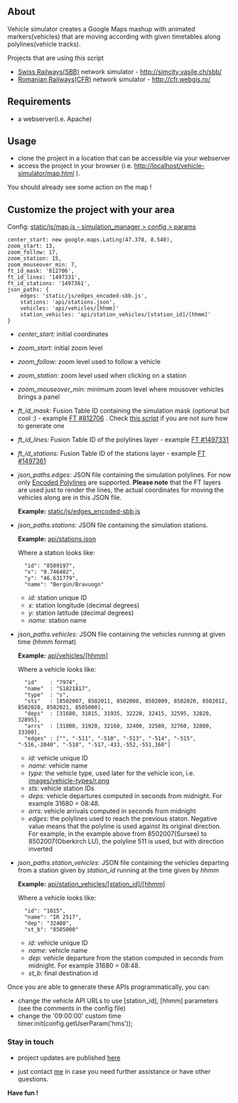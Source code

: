 ## About
Vehicle simulator creates a Google Maps mashup with animated markers(vehicles) that are moving according with given timetables along polylines(vehicle tracks). 

Projects that are using this script

* [Swiss Railways(SBB)](http://www.sbb.ch/en/home.html) network simulator - http://simcity.vasile.ch/sbb/
* [Romanian Railways(CFR)](http://www.infofer.ro/) network simulator - http://cfr.webgis.ro/

## Requirements

* a webserver(i.e. Apache)

## Usage

* clone the project in a location that can be accessible via your webserver
* access the project in your browser (i.e. [http://localhost/vehicle-simulator/map.html](http://localhost/vehicle-simulator/map.html) ). 

You should already see some action on the map !

## Customize the project with your area

Config: [static/js/map.js - simulation_manager > config > params](https://github.com/vasile/vehicle-simulator/blob/master/static/js/map.js)

    center_start: new google.maps.LatLng(47.378, 8.540),
    zoom_start: 13,
    zoom_follow: 17,
    zoom_station: 15,
    zoom_mouseover_min: 7,
    ft_id_mask: '812706',
    ft_id_lines: '1497331',
    ft_id_stations: '1497361',
    json_paths: {
        edges: 'static/js/edges_encoded-sbb.js',
        stations: 'api/stations.json',
        vehicles: 'api/vehicles/[hhmm]'
        station_vehicles: 'api/station_vehicles/[station_id]/[hhmm]'
    }

* *center_start:* initial coordinates
* *zoom_start:* initial zoom level
* *zoom_follow:* zoom level used to follow a vehicle
* *zoom_station:* zoom level used when clicking on a station
* *zoom_mouseover_min:* minimum zoom level where mousover vehicles brings a panel
* *ft_id_mask:* Fusion Table ID containing the simulation mask (optional but cool :) - example [FT #812706](http://www.google.com/fusiontables/DataSource?dsrcid=812706) . Check [this script](https://github.com/vasile/Mask-KML-polygons) if you are not sure how to generate one
* *ft_id_lines:* Fusion Table ID of the polylines layer - example [FT #1497331](http://www.google.com/fusiontables/DataSource?dsrcid=1497331)
* *ft_id_stations:* Fusion Table ID of the stations layer - example [FT #1497361](http://www.google.com/fusiontables/DataSource?dsrcid=1497361)
* *json_paths.edges:* JSON file containing the simulation polylines. For now only [Encoded Polylines](http://code.google.com/apis/maps/documentation/utilities/polylinealgorithm.html) are supported. **Please note** that the FT layers are used just to render the lines, the actual coordinates for moving the vehicles along are in this JSON file. 

    **Example:** [static/js/edges_encoded-sbb.js](https://github.com/vasile/vehicle-simulator/blob/master/static/js/edges_encoded-sbb.js)

* *json_paths.stations:* JSON file containing the simulation stations.

    **Example:** [api/stations.json](https://github.com/vasile/vehicle-simulator/blob/master/api/stations.json) 
    
    Where a station looks like:
        
        "id": "8509197",
        "x": "9.746402",
        "y": "46.631779",
        "name": "Bergün/Bravuogn"

    * *id:* station unique ID
    * *x:* station longitude (decimal degrees)
    * *y:* station latitude (decimal degrees)
    * *name:* station name

* *json_paths.vehicles:* JSON file containing the vehicles running at given time (hhmm format)

    **Example:** [api/vehicles/[hhmm]](https://github.com/vasile/vehicle-simulator/blob/master/api/vehicles/0900.json) 
    
    Where a vehicle looks like:
        
        "id"    : "7974",
        "name"  : "S1821817",
        "type"  : "s",
        "sts"   : [8502007, 8502011, 8502008, 8502009, 8502020, 8502012, 8502028, 8502021, 8505000],
        "deps"  : [31680, 31815, 31935, 32220, 32415, 32595, 32820, 32895],
        "arrs"  : [31800, 31920, 32160, 32400, 32580, 32760, 32880, 33300],
        "edges" : ["", "-511", "-510", "-513", "-514", "-515", "-516,-2040", "-518", "-517,-433,-552,-551,160"]

    * *id:* vehicle unique ID
    * *name:* vehicle name
    * *type:* the vehicle type, used later for the vehicle icon, i.e. [images/vehicle-types/r.png](https://github.com/vasile/vehicle-simulator/blob/master/static/images/vehicle-types/r.png)
    * *sts:* vehicle station IDs
    * *deps:* vehicle departures computed in seconds from midnight. For example 31680 = 08:48.
    * *arrs:* vehicle arrivals computed in seconds from midnight
    * *edges:* the polylines used to reach the previous staton. Negative value means that the polyline is used against its original direction. For example, in the example above from 8502007(Sursee) to 8502007(Oberkirch LU), the polyline 511 is used, but with direction inverted

* *json_paths.station_vehicles:* JSON file containing the vehicles departing from a station given by *station_id* running at the time given by *hhmm*

    **Example:** [api/station_vehicles/[station_id]/[hhmm]](https://github.com/vasile/vehicle-simulator/blob/master/api/station_vehicles/8507000/0900.json) 
    
    Where a vehicle looks like:
        
        "id": "1015",
        "name": "IR 2517",
        "dep": "32400",
        "st_b": "8505000"

    * *id:* vehicle unique ID
    * *name:* vehicle name
    * *dep:* vehicle departure from the station computed in seconds from midnight. For example 31680 = 08:48.
    * *st_b:* final destination id

Once you are able to generate these APIs programmatically, you can:

* change the vehicle API URLs to use [station_id], [hhmm] parameters (see the comments in the config file)
* change the '09:00:00' custom time
    timer.init(config.getUserParam('hms'));


### Stay in touch
- project updates are published [here](http://blog.vasile.ch/tag/swisstrains)

- just contact [me](http://twitter.com/vasile23) in case you need further assistance or have other questions. 

**Have fun !**